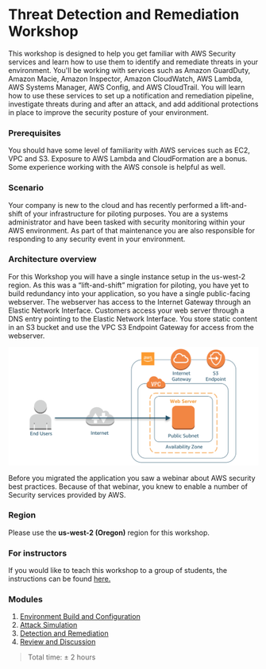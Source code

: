 # Threat Detection and Remediation Workshop

This workshop is designed to help you get familiar with AWS Security services and learn how to use them to identify and remediate threats in your environment.  You'll be working with services such as Amazon GuardDuty, Amazon Macie, Amazon Inspector, Amazon CloudWatch, AWS Lambda, AWS Systems Manager, AWS Config, and AWS CloudTrail. You will learn how to use these services to set up a notification and remediation pipeline, investigate threats during and after an attack, and  add additional protections in place to improve the security posture of your environment.

### Prerequisites
You should have some level of familiarity with AWS services such as EC2, VPC and S3. Exposure to AWS Lambda and CloudFormation are a bonus. Some experience working with the AWS console is helpful as well.

### Scenario

Your company is new to the cloud and has recently performed a lift-and-shift of your infrastructure for piloting purposes.  You are a systems administrator and have been tasked with security monitoring within your AWS environment.  As part of that maintenance you are also responsible for responding to any security event in your environment.

### Architecture overview

For this Workshop you will have a single instance setup in the us-west-2 region. As this was a “lift-and-shift” migration for piloting, you have yet to build redundancy into your application, so you have a single public-facing webserver. The webserver has access to the Internet Gateway through an Elastic Network Interface. Customers access your web server through a DNS entry pointing to the Elastic Network Interface. You store static content in an S3 bucket and use the VPC S3 Endpoint Gateway for access from the webserver.

![Architecture](./images/diagram-basic-arch.png "Lab Workload Architecture")

Before you migrated the application you saw a webinar about AWS security best practices. Because of that webinar, you knew to enable a number of Security services provided by AWS. 

### Region
Please use the **us-west-2 (Oregon)** region for this workshop.

### For instructors
If you would like to teach this workshop to a group of students, the instructions can be found [here.](./docs/workshop-delivery-instructions.md)

### Modules
1. [Environment Build and Configuration](./docs/01-environment-setup.md)
2. [Attack Simulation](./docs/02-attack-simulation.md) 
3. [Detection and Remediation](./docs/03-detection-and-remediation.md) 
4. [Review and Discussion](./docs/04-review-and-discussion.md)

> Total time: &plusmn; 2 hours


